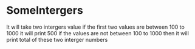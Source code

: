 # SomeIntergers
It will take two intergers value if the first two values are between 100 to 1000 it will print 500 if the values are not between 100 to 1000 then it will print total of these two interger numbers
